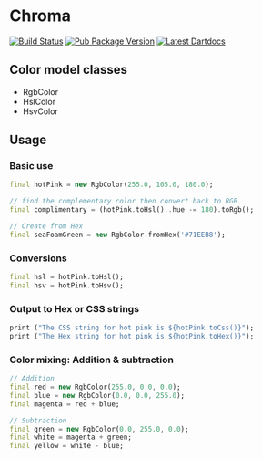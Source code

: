 # Chroma

[![Build Status](https://travis-ci.org/jimmyff/chroma.svg?branch=master)](https://travis-ci.org/jimmyff/chroma)
[![Pub Package Version](https://img.shields.io/pub/v/chroma.svg)](https://pub.dartlang.org/packages/chroma)
[![Latest Dartdocs](https://img.shields.io/badge/dartdocs-latest-blue.svg)](https://pub.dartlang.org/documentation/chroma/latest)



## Color model classes

- RgbColor
- HslColor
- HsvColor

## Usage

### Basic use

```dart
final hotPink = new RgbColor(255.0, 105.0, 180.0);

// find the complementary color then convert back to RGB
final complimentary = (hotPink.toHsl()..hue -= 180).toRgb();

// Create from Hex
final seaFoamGreen = new RgbColor.fromHex('#71EEB8');
```

### Conversions

```dart
final hsl = hotPink.toHsl();
final hsv = hotPink.toHsv();
```

### Output to Hex or CSS strings

```dart
print ("The CSS string for hot pink is ${hotPink.toCss()}");
print ("The Hex string for hot pink is ${hotPink.toHex()}");
```

### Color mixing: Addition & subtraction

```dart
// Addition
final red = new RgbColor(255.0, 0.0, 0.0);
final blue = new RgbColor(0.0, 0.0, 255.0);
final magenta = red + blue;

// Subtraction
final green = new RgbColor(0.0, 255.0, 0.0);
final white = magenta + green;
final yellow = white - blue;
```